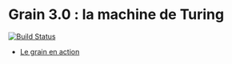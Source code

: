 Grain 3.0 : la machine de Turing
================================

[![Build Status](https://travis-ci.org/InriaMecsci/machine-turing.png?branch=master)](https://travis-ci.org/InriaMecsci/machine-turing)

* [Le grain en action](http://inriamecsci.github.com/#!/grains/machine-turing)